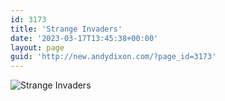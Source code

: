 ```yaml
---
id: 3173
title: 'Strange Invaders'
date: '2023-03-17T13:45:38+00:00'
layout: page
guid: 'http://new.andydixon.com/?page_id=3173'
---
```


![Strange Invaders](https://i0.wp.com/assets.g8x2.ldn.idrivee2-23.com/posters/Strange%20Invaders%2001.jpg?w=1200&ssl=1 "Strange Invaders")